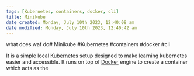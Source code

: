 ```yaml
---
tags: [Kubernetes, containers, docker, cli]
title: Minikube
date created: Monday, July 10th 2023, 12:40:08 am
date modified: Monday, July 10th 2023, 12:40:42 am
---
```

what does waf do# Minikube
#Kubernetes #containers #docker #cli

It is a simple local [Kubernetes](Microservice%20Architecture/Kubernetes/Kubernetes.md) setup designed to make learning kubernetes easier and accessible. It runs on top of [Docker](Microservice%20Architecture/Docker/Docker.md) engine to create a container which acts as the 
